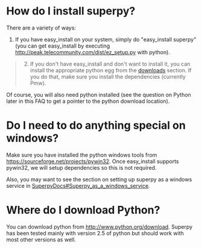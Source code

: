 

# How do I install superpy? #

There are a variety of ways:
  1. If you have easy\_install on your system, simply do "easy\_install superpy" (you can get easy\_install by executing http://peak.telecommunity.com/dist/ez_setup.py with python).
> 2. If you don't have easy\_install and don't want to install it, you can install the appropriate python egg from the [downloads](http://code.google.com/p/superpy/downloads/list) section. If you do that, make sure you install the dependencies (currently Pmw).

Of course, you will also need python installed (see the question on Python later in this FAQ to get a pointer to the python download location).

# Do I need to do anything special on windows? #

Make sure you have installed the python windows tools from https://sourceforge.net/projects/pywin32. Once easy\_install supports pywin32, we will setup dependencies so this is not required.

Also, you may want to see the section on setting up superpy as a windows service in [SuperpyDocs#Superpy\_as\_a\_windows\_service](SuperpyDocs#Superpy_as_a_windows_service.md).

# Where do I download Python? #

You can download python from http://www.python.org/download. Superpy has been tested mainly with version 2.5 of python but should work with most other versions as well.